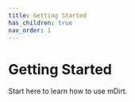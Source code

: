 ```yaml
---
title: Getting Started
has_children: true
nav_order: 1
---
```


# Getting Started

Start here to learn how to use mDirt.
